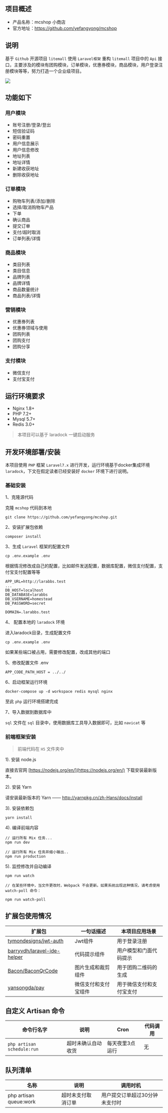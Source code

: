 ## 项目概述

- 产品名称：mcshop 小商店
- 官方地址：https://github.com/yefangyong/mcshop

## 说明

基于 `Github` 开源项目 `litemall` 使用 `Laravel框架` 重构 `litemall` 项目中的 `Api` 接口，主要涉及的模块有团购模块，订单模块，优惠券模块，商品模块，用户登录注册模块等等，努力打造一个企业级项目。

![](https://gitee.com/yefangyong/blog-image/raw/master/png/20210104104203.png)

## 功能如下

### 用户模块

- 账号注册/登录/登出
- 短信验证码
- 密码重置
- 用户信息展示
- 用户信息修改
- 地址列表
- 地址详情
- 新建收获地址
- 删除收获地址

### 订单模块

- 购物车列表/添加/删除
- 选择/取消购物车产品
- 下单
- 确认商品
- 提交订单
- 支付/超时取消
- 订单列表/详情

### 商品模块

- 类目列表
- 类目信息
- 品牌列表
- 品牌详情
- 商品数量统计
- 商品列表/详情

### 营销模块

- 优惠券列表
- 优惠券领域与使用
- 团购列表
- 团购支付
- 团购分享

### 支付模块

- 微信支付
- 支付宝支付

## 运行环境要求

- Nginx 1.8+
- PHP 7.2+
- Mysql 5.7+
- Redis 3.0+

> 本项目可以基于 laradock 一键启动服务

## 开发环境部署/安装

本项目使用 `PHP` 框架 `Laravel7.x` 进行开发，运行环境基于docker集成环境 `laradock`，下文在假定读者已经安装好 `docker` 环境下进行说明。

### 基础安装

1、克隆源代码

克隆 `mcshop` 代码到本地

```
git clone https://github.com/yefangyong/mcshop.git
```

2、安装扩展包依赖

```
composer install
```

3、生成 `Laravel`  框架的配置文件

```
cp .env.example .env
```

根据情况修改成自己的配置，比如邮件发送配置，数据库配置，微信支付配置，支付宝支付配置等等

```
APP_URL=http://larabbs.test
...
DB_HOST=localhost
DB_DATABASE=larabbs
DB_USERNAME=homestead
DB_PASSWORD=secret

DOMAIN=.larabbs.test
```

4、 配置本地的 `laradock` 环境

进入laradock目录，生成配置文件

```
cp .env.example .env
```

如果某些端口被占用，需要修改配置，改成其他的端口

5、修改配置文件 .env

```
APP_CODE_PATH_HOST = ../../ 
```

6、启动框架运行环境

```
docker-compose up -d workspace redis mysql nginx
```

至此 `php` 运行环境搭建完成

7、导入数据到数据库中

`sql` 文件在 `sql` 目录中，使用数据库工具导入数据即可，比如 `navicat` 等

### 前端框架安装

> 前端代码在 `H5` 文件夹中

1). 安装 node.js

直接去官网 [https://nodejs.org/en/](https://nodejs.org/en/) 下载安装最新版本。

2). 安装 Yarn

请安装最新版本的 Yarn —— http://yarnpkg.cn/zh-Hans/docs/install

3). 安装依赖包

```shell
yarn install
```

4). 编译前端内容

```shell
// 运行所有 Mix 任务...
npm run dev

// 运行所有 Mix 任务并缩小输出..
npm run production
```

5). 监控修改并自动编译

```shell
npm run watch

// 在某些环境中，当文件更改时，Webpack 不会更新。如果系统出现这种情况，请考虑使用 watch-poll 命令：

npm run watch-poll
```

## 扩展包使用情况

| 扩展包 | 一句话描述 | 本项目应用场景 |
| --- | --- | --- |
| [tymondesigns/jwt-auth](github.com/tymondesigns/jwt-auth) | Jwt组件 | 用于登录注册 |
| [barryvdh/laravel-ide-helper](https://github.com/barryvdh/laravel-ide-helper) | 代码提示组件 | 用户模型和门面代码提示  |
| [Bacon/BaconQrCode](https://github.com/Bacon/BaconQrCode) | 图片生成和裁剪组件 | 用于团购二维码的生成 |
| [yansongda/pay](https://github.com/yansongda/pay) | 微信支付和支付宝组件 | 用于微信支付和支付宝支付 |


## 自定义 Artisan 命令

| 命令行名字 | 说明 | Cron | 代码调用 |
| --- | --- | --- | --- |
| `php artisan schedule:run` |  超时未确认自动收货 | 每天夜里3点运行 | 无 |

## 队列清单

| 名称 | 说明 | 调用时机 |
| --- | --- | --- |
| php artisan queue:work | 超时未支付取消订单 | 用户提交订单超过30分钟未支付时 |

